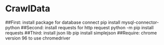 # CrawlData
##First: install package for database connect
pip install mysql-connector-python
##Second: install requests for http request
python -m pip install requests
##Third: install json lib
pip install simplejson
##Require: chrome version 96 to use chromedriver
